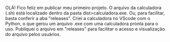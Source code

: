 OLÁ! Fico feliz em publicar meu primeiro projeto.
O arquivo da calculadora (.sh) está localizado dentro da pasta dist>calculadora.exe.
Ou, para facilitar, basta conferir a aba "releases".
Criei a calculadora no VScode com o Python, o que gerou um arquivo .exe com uma calculadora pronta para o uso.
Publiquei o arquivo em "releases" para facilitar o acesso e visualização do arquivo pelos usuários.
